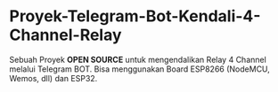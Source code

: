 # Proyek-Telegram-Bot-Kendali-4-Channel-Relay
Sebuah Proyek **OPEN SOURCE** untuk mengendalikan Relay 4 Channel melalui Telegram BOT.
Bisa menggunakan Board ESP8266 (NodeMCU, Wemos, dll) dan ESP32.
